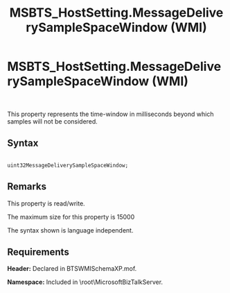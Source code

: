 ﻿---
title: MSBTS_HostSetting.MessageDeliverySampleSpaceWindow (WMI)
TOCTitle: MSBTS_HostSetting.MessageDeliverySampleSpaceWindow (WMI)
ms:assetid: 42ff0faa-3152-4aa8-b74f-3d8249057d69
ms:mtpsurl: https://msdn.microsoft.com/en-us/library/Aa559813(v=BTS.80)
ms:contentKeyID: 51527636
ms.date: 08/30/2017
mtps_version: v=BTS.80
---

# MSBTS\_HostSetting.MessageDeliverySampleSpaceWindow (WMI)

 

This property represents the time-window in milliseconds beyond which samples will not be considered.

## Syntax

``` 
  
uint32MessageDeliverySampleSpaceWindow;  
```

## Remarks

This property is read/write.

The maximum size for this property is 15000

The syntax shown is language independent.

## Requirements

**Header:** Declared in BTSWMISchemaXP.mof.

**Namespace:** Included in \\root\\MicrosoftBizTalkServer.

